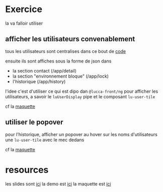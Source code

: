# Exercice

la va falloir utiliser 

## afficher les utilisateurs convenablement

tous les utilisateurs sont centralises dans ce bout de [code](https://github.com/lucienbertin/formation-lucca-front/blob/td.4/projects/cc/src/app/user/user.bogus.ts)

ensuite ils sont affiches sous la forme de json dans

 - la section contact (/app/detail)
 - la section "environnement bloque" (/app/lock)
 - l'historique (/app/history)

l'idee c'est d'utiliser ce qui est dipo dan `@lucca-front/ng` pour afficher les utilisateurs, a savoir le `luUserDisplay` pipe et le composant `lu-user-tile`

cf la [maquette](https://github.com/lucienbertin/formation-lucca-front/blob/td.4/moqup.png)

## utiliser le popover

pour l'historique, afficher un popover au hover sur les noms d'utilisateurs une `lu-user-tile` avec le mec dedans

cf la [maquette](https://github.com/lucienbertin/formation-lucca-front/blob/td.4/moqup-hover.png)

# resources

les slides sont [ici](https://docs.google.com/presentation/d/1HT1uh4trkkjgoT-IagpyhO-0yy57h1YqLKUTC7p5FiM/edit?usp=sharing)
la demo est [ici](https://latest-lucca-front-luccasa.surge.sh/)
la maquette est [ici](https://github.com/lucienbertin/formation-lucca-front/blob/td.3/moqup.png)
